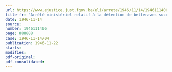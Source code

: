 ```yaml
---
url: https://www.ejustice.just.fgov.be/eli/arrete/1946/11/14/1946111406/justel
title-fr: "Arrêté ministériel relatif à la détention de betteraves sucrières"
date: 1946-11-14
source:
number: 1946111406
page: 888888
case: 1946-11-14/04
publication: 1946-11-22
starts:
modifies:
pdf-original:
pdf-consolidated:
---
```



